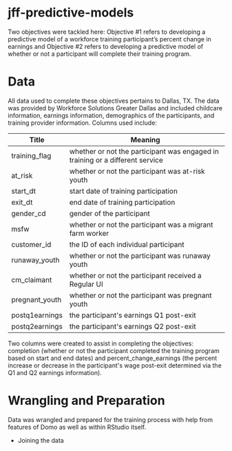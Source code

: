 # jff-predictive-models
Two objectives were tackled here: Objective #1 refers to developing a predictive model of a workforce training participant’s percent change in earnings and Objective #2 refers to developing a predictive model of whether or not a participant will complete their training program.  

# Data
All data used to complete these objectives pertains to Dallas, TX. The data was provided by Workforce Solutions Greater Dallas and included childcare information, earnings information, demographics of the participants, and training provider information.  Columns used include: 

Title         | Meaning
--------------|-------------------------------------------------------------------------------
training_flag | whether or not the participant was engaged in training or a different service
at_risk       | whether or not the participant was at-risk youth
start_dt      | start date of training participation
exit_dt       | end date of training participation
gender_cd     | gender of the participant
msfw          | whether or not the participant was a migrant farm worker
customer_id   | the ID of each individual participant
runaway_youth | whether or not the participant was runaway youth
cm_claimant   | whether or not the participant received a Regular UI
pregnant_youth| whether or not the participant was pregnant youth
postq1earnings| the participant's earnings Q1 post-exit
postq2earnings| the participant's earnings Q2 post-exit
 
Two columns were created to assist in completing the objectives: completion (whether or not the participant completed the training program based on start and end dates) and percent_change_earnings (the percent increase or decrease in the participant's wage post-exit determined via the Q1 and Q2 earnings information).

# Wrangling and Preparation
Data was wrangled and prepared for the training process with help from features of Domo as well as within RStudio itself.

* Joining the data
